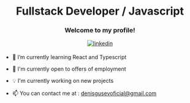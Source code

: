 # <div align="center">Fullstack Developer / Javascript</div>

### <div align="center">Welcome to my profile!</div>
<div align="center">
<a href="https://www.linkedin.com/in/denis-gusev-0724a3210/" target="_blank">
<img src=https://img.shields.io/badge/linkedin-%231E77B5.svg?&style=for-the-badge&logo=linkedin&logoColor=white alt=linkedin style="margin-bottom: 5px;" />
</a>
</div>

- 🌱 I’m currently learning React and Typescript

- 💼 I'm currently open to offers of employment

- 💡 I'm currently working on new projects

- 📫 You can contact me at : denisgusevoficial@gmail.com
